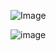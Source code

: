 ![Image](https://github.com/user-attachments/assets/3f24835b-2ec2-4677-844d-236e8cea859b)

![image](https://github.com/user-attachments/assets/3b2bcc03-8964-4de5-b989-0fafc31e5b02)

